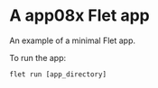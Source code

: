 # A app08x Flet app

An example of a minimal Flet app.

To run the app:

```
flet run [app_directory]
```
